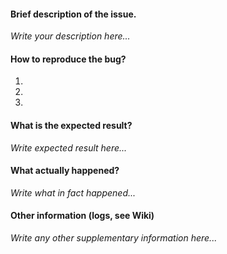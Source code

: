 #### Brief description of the issue.

*Write your description here...*

#### How to reproduce the bug?

1. 
2. 
3. 

#### What is the expected result?

*Write expected result here...*

#### What actually happened?

*Write what in fact happened...*

#### Other information (logs, see Wiki)

*Write any other supplementary information here...*
